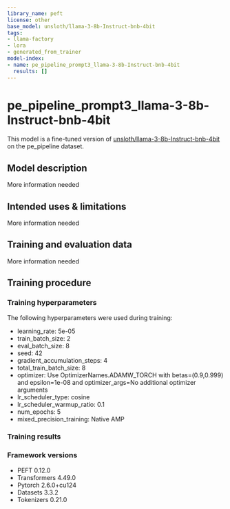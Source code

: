 ```yaml
---
library_name: peft
license: other
base_model: unsloth/llama-3-8b-Instruct-bnb-4bit
tags:
- llama-factory
- lora
- generated_from_trainer
model-index:
- name: pe_pipeline_prompt3_llama-3-8b-Instruct-bnb-4bit
  results: []
---
```


<!-- This model card has been generated automatically according to the information the Trainer had access to. You
should probably proofread and complete it, then remove this comment. -->

# pe_pipeline_prompt3_llama-3-8b-Instruct-bnb-4bit

This model is a fine-tuned version of [unsloth/llama-3-8b-Instruct-bnb-4bit](https://huggingface.co/unsloth/llama-3-8b-Instruct-bnb-4bit) on the pe_pipeline dataset.

## Model description

More information needed

## Intended uses & limitations

More information needed

## Training and evaluation data

More information needed

## Training procedure

### Training hyperparameters

The following hyperparameters were used during training:
- learning_rate: 5e-05
- train_batch_size: 2
- eval_batch_size: 8
- seed: 42
- gradient_accumulation_steps: 4
- total_train_batch_size: 8
- optimizer: Use OptimizerNames.ADAMW_TORCH with betas=(0.9,0.999) and epsilon=1e-08 and optimizer_args=No additional optimizer arguments
- lr_scheduler_type: cosine
- lr_scheduler_warmup_ratio: 0.1
- num_epochs: 5
- mixed_precision_training: Native AMP

### Training results



### Framework versions

- PEFT 0.12.0
- Transformers 4.49.0
- Pytorch 2.6.0+cu124
- Datasets 3.3.2
- Tokenizers 0.21.0
